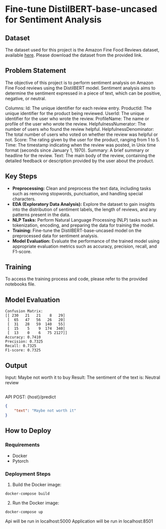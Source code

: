 # Fine-tune DistilBERT-base-uncased for Sentiment Analysis

## Dataset

The dataset used for this project is the Amazon Fine Food Reviews dataset, available [here](https://www.kaggle.com/datasets/snap/amazon-fine-food-reviews). Please download the dataset from the provided link.

## Problem Statement

The objective of this project is to perform sentiment analysis on Amazon Fine Food reviews using the DistilBERT model. Sentiment analysis aims to determine the sentiment expressed in a piece of text, which can be positive, negative, or neutral.

Columns:
Id: The unique identifier for each review entry.
ProductId: The unique identifier for the product being reviewed.
UserId: The unique identifier for the user who wrote the review.
ProfileName: The name or profile of the user who wrote the review.
HelpfulnessNumerator: The number of users who found the review helpful.
HelpfulnessDenominator: The total number of users who voted on whether the review was helpful or not.
Score: The rating given by the user for the product, ranging from 1 to 5.
Time: The timestamp indicating when the review was posted, in Unix time format (seconds since January 1, 1970).
Summary: A brief summary or headline for the review.
Text: The main body of the review, containing the detailed feedback or description provided by the user about the product.

## Key Steps

- **Preprocessing:** Clean and preprocess the text data, including tasks such as removing stopwords, punctuation, and handling special characters.
- **EDA (Exploratory Data Analysis):** Explore the dataset to gain insights into the distribution of sentiment labels, the length of reviews, and any patterns present in the data.
- **NLP Tasks:** Perform Natural Language Processing (NLP) tasks such as tokenization, encoding, and preparing the data for training the model.
- **Training:** Fine-tune the DistilBERT-base-uncased model on the preprocessed data for sentiment analysis.
- **Model Evaluation:** Evaluate the performance of the trained model using appropriate evaluation metrics such as accuracy, precision, recall, and F1-score.

## Training

To access the training process and code, please refer to the provided notebooks file.

## Model Evaluation
```
Confusion Matrix:
[[ 230   21   21    8   29]
 [  65   47   56   26   20]
 [  31   28   59  140   55]
 [  15    5    9  174  340]
 [  13    0    6   75 2127]]
Accuracy: 0.7410
Precision: 0.7325
Recall: 0.7325
F1-score: 0.7325
```

## Output

Input: Maybe not worth it to buy
Result: The sentiment of the text is: Neutral review

##
API
POST: {host}/predict

```json
{
    "text": "Maybe not worth it"
}
```

## How to Deploy

### Requirements

- Docker
- Pytorch

### Deployment Steps

1. Build the Docker image:
```
docker-compose build
```

2. Run the Docker image:
```
docker-compose up
```

Api will be run in localhost:5000
Application will be run in localhost:8501